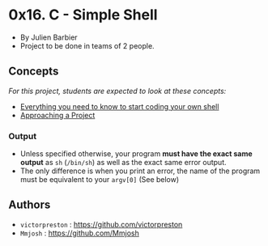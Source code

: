 0x16. C - Simple Shell
======================

-   By Julien Barbier
-   Project to be done in teams of 2 people.

Concepts
--------

*For this project, students are expected to look at these concepts:*

-   [Everything you need to know to start coding your own shell](https://alx-intranet.hbtn.io/concepts/64)
-   [Approaching a Project](https://alx-intranet.hbtn.io/concepts/350)



### Output

-   Unless specified otherwise, your program **must have the exact same output** as `sh` (`/bin/sh`) as well as the exact same error output.
-   The only difference is when you print an error, the name of the program must be equivalent to your `argv[0]` (See below)

Authors
--------
-  `victorpreston` : https://github.com/victorpreston
-  `Mmjosh`        : https://github.com/Mmjosh
